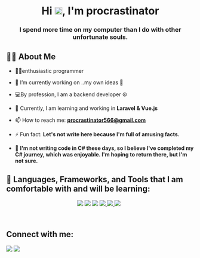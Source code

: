 <h1 align="center">Hi <img src="https://raw.githubusercontent.com/MartinHeinz/MartinHeinz/master/wave.gif" width="20px">, I'm procrastinator</h1>
<h3 align="center">I spend more time on my computer than I do with other unfortunate souls.</h3>

## 🙋‍♂️ About Me

- 🏴‍☠️enthusiastic programmer

- 🔭 I’m currently working on ..my own ideas 🫥

- 💻By profession, I am a backend developer ☮️ 

- 🌱 Currently, I am learning and working in **Laravel & Vue.js**

- 📫 How to reach me: **procrastinator566@gmail.com**

- ⚡ Fun fact: **Let's not write here because I'm full of amusing facts.**

- 🚫 **I'm not writing code in C# these days, so I believe I've completed my C# journey, which was enjoyable. I'm hoping to return there, but I'm not sure.**

## 🚀 Languages, Frameworks, and Tools that I am comfortable with and will be learning:
<p align="center"> 
    <a href="https://www.php.net/" target="_blank"> <img src="https://img.icons8.com/color/48/000000/php.png"/></a>
    <a href="https://laravel.com/" target="_blank"> <img src="https://img.icons8.com/fluency/48/000000/laravel.png"/></a>
     <a href="https://vuejs.org/" target="_blank"><img src="https://img.icons8.com/color/48/000000/vue-js.png"/></a>
    <a href="https://git-scm.com/" target="_blank"> <img src="https://img.icons8.com/color/48/000000/git.png"/> </a> 
    <a href="https://www.npmjs.com/" target="_blank"> <img src="https://img.icons8.com/color/48/000000/npm.png"/> </a> 
    <a style="padding-right:8px;" href="https://www.mysql.com/" target="_blank"> <img src="https://img.icons8.com/fluent/50/000000/mysql-logo.png"/> </a> 
</p>

<!-- [![React Badge](https://img.shields.io/badge/-React-61DBFB?style=for-the-badge&labelColor=black&logo=react&logoColor=61DBFB)](#)  [![Javascript Badge](https://img.shields.io/badge/-Javascript-F0DB4F?style=for-the-badge&labelColor=black&logo=javascript&logoColor=F0DB4F)](#) [![Typescript Badge](https://img.shields.io/badge/-Typescript-007acc?style=for-the-badge&labelColor=black&logo=typescript&logoColor=007acc)](#) [![Nodejs Badge](https://img.shields.io/badge/-Nodejs-3C873A?style=for-the-badge&labelColor=black&logo=node.js&logoColor=3C873A)](#) [![GraphQL Badge](https://img.shields.io/badge/-GraphQl-e535ab?style=for-the-badge&labelColor=black&logo=node.js&logoColor=e535ab)](#) -->
<br/>



## Connect with me:
<p align="left">
<a href = "https://stackoverflow.com/users/15362317/who-do-you-think-am-i"><img src="https://img.icons8.com/fluency/50/000000/stackoverflow.png"/></a>
<a href = "https://twitter.com/D_procras"><img src="https://img.icons8.com/fluency/48/000000/twitter.png"/></a>
</p>
